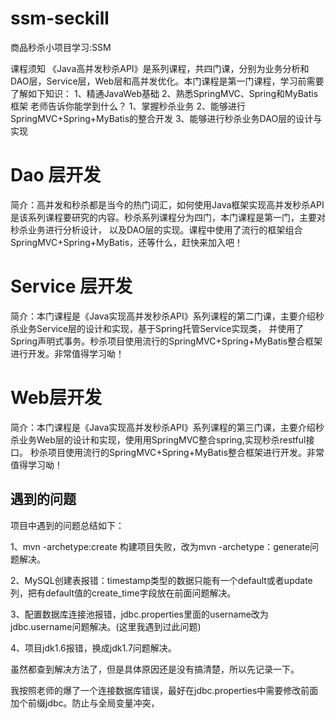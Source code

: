 # ssm-seckill
商品秒杀小项目学习:SSM

课程须知
《Java高并发秒杀API》是系列课程，共四门课，分别为业务分析和DAO层，Service层，Web层和高并发优化。本门课程是第一门课程，学习前需要了解如下知识：
1、精通JavaWeb基础
2、熟悉SpringMVC、Spring和MyBatis框架
老师告诉你能学到什么？
1、掌握秒杀业务
2、能够进行SpringMVC+Spring+MyBatis的整合开发
3、能够进行秒杀业务DAO层的设计与实现


# Dao 层开发
简介：高并发和秒杀都是当今的热门词汇，如何使用Java框架实现高并发秒杀API是该系列课程要研究的内容。秒杀系列课程分为四门，本门课程是第一门，主要对秒杀业务进行分析设计，
以及DAO层的实现。课程中使用了流行的框架组合SpringMVC+Spring+MyBatis，还等什么，赶快来加入吧！

# Service 层开发
简介：本门课程是《Java实现高并发秒杀API》系列课程的第二门课，主要介绍秒杀业务Service层的设计和实现，基于Spring托管Service实现类，
并使用了Spring声明式事务。秒杀项目使用流行的SpringMVC+Spring+MyBatis整合框架进行开发。非常值得学习呦！
# Web层开发
简介：本门课程是《Java实现高并发秒杀API》系列课程的第三门课，主要介绍秒杀业务Web层的设计和实现，使⽤用SpringMVC整合spring,实现秒杀restful接⼝。
秒杀项目使用流行的SpringMVC+Spring+MyBatis整合框架进行开发。非常值得学习呦！

遇到的问题
---
项目中遇到的问题总结如下：

1、mvn -archetype:create 构建项目失败，改为mvn -archetype：generate问题解决。

2、MySQL创建表报错：timestamp类型的数据只能有一个default或者update列，把有default值的create_time字段放在前面问题解决。

3、配置数据库连接池报错，jdbc.properties里面的username改为jdbc.username问题解决。(这里我遇到过此问题)
    
4、项目jdk1.6报错，换成jdk1.7问题解决。

虽然都查到解决方法了，但是具体原因还是没有搞清楚，所以先记录一下。


我按照老师的爆了一个连接数据库错误，最好在jdbc.properties中需要修改前面加个前缀jdbc。防止与全局变量冲突，
